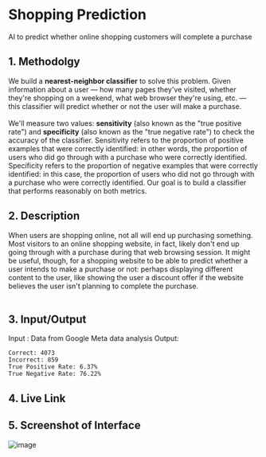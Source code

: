 # Shopping Prediction

AI to predict whether online shopping customers will complete a purchase
## 1. Methodolgy
We build a **nearest-neighbor classifier** to solve this problem. Given information about a user — how many pages they've visited, whether they're shopping on a weekend, what web browser they're using, etc. — this classifier will predict whether or not the user will make a purchase.<br>
<br>
We'll measure two values: **sensitivity** (also known as the "true positive rate") and **specificity** (also known as the "true negative rate") to check the accuracy of the classifier. Sensitivity refers to the proportion of positive examples that were correctly identified: in other words, the proportion of users who did go through with a purchase who were correctly identified. Specificity refers to the proportion of negative examples that were correctly identified: in this case, the proportion of users who did not go through with a purchase who were correctly identified. Our goal is to build a classifier that performs reasonably on both metrics.

## 2. Description
When users are shopping online, not all will end up purchasing something. Most visitors to an online shopping website, in fact, likely don't end up going through with a purchase during that web browsing session. It might be useful, though, for a shopping website to be able to predict whether a user intends to make a purchase or not: perhaps displaying different content to the user, like showing the user a discount offer if the website believes the user isn't planning to complete the purchase.<br>
<br>


## 3. Input/Output
Input : Data from Google Meta data analysis
Output:
```
Correct: 4073
Incorrect: 859
True Positive Rate: 6.37%
True Negative Rate: 76.22%
```
## 4. Live Link

## 5. Screenshot of Interface
![image](https://user-images.githubusercontent.com/64203412/208244623-b06e040b-2aca-426a-a7f3-9fba296ca276.png)

